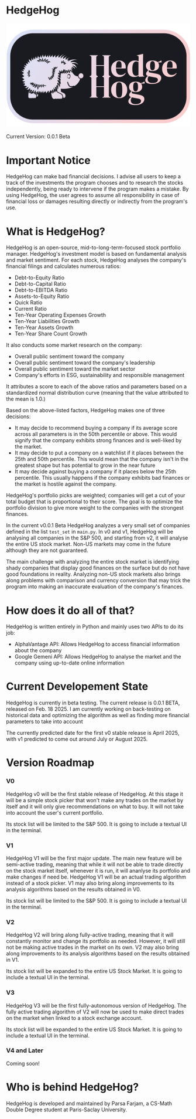# HedgeHog

![HedgeHog Logo](media/logo.png)

Current Version: 0.0.1 Beta

# Important Notice

HedgeHog can make bad financial decisions. I advise all users to keep a track of the investments the program chooses and to research the stocks independently, being ready to intervene if the program makes a mistake. By using HedgeHog, the user agrees to assume all responsibility in case of financial loss or damages resulting directly or indirectly from the program's use.

# What is HedgeHog?
HedgeHog is an open-source, mid-to-long-term-focused stock portfolio manager. HedgeHog's investment model is based on fundamental analysis and market sentiment. For each stock, HedgeHog analyses the company's financial filings and calculates numerous ratios:

- Debt-to-Equity Ratio
- Debt-to-Capital Ratio
- Debt-to-EBITDA Ratio
- Assets-to-Equity Ratio
- Quick Ratio
- Current Ratio
- Ten-Year Operating Expenses Growth
- Ten-Year Liabilities Growth
- Ten-Year Assets Growth
- Ten-Year Share Count Growth

It also conducts some market research on the company:

- Overall public sentiment toward the company
- Overall public sentiment toward the company's leadership
- Overall public sentiment toward the market sector
- Company's efforts in ESG, sustainability and responsible management

It attributes a score to each of the above ratios and parameters based on a standardized normal distribution curve (meaning that the value attributed to the mean is 1.0.)

Based on the above-listed factors, HedgeHog makes one of three decisions:
- It may decide to recommend buying a company if its average score across all parameters is in the 50th percentile or above. This would signify that the company exhibits strong finances and is well-liked by the market. 
- It may decide to put a company on a watchlist if it places between the 25th and 50th percentile. This would mean that the company isn't in the greatest shape but has potential to grow in the near future
- It may decide against buying a company if it places below the 25th percentile. This usually happens if the company exhibits bad finances or the market is hostile against the company.

HedgeHog's portfolio picks are weighted; companies will get a cut of your total budget that is proportional to their score. The goal is to optimize the portfolio division to give more weight to the companies with the strongest finances.

In the current v0.0.1 Beta HedgeHog analyzes a very small set of companies defined in the list `test_set` in `main.py`. In v0 and v1, HedgeHog will be analysing all companies in the S&P 500, and starting from v2, it will analyse the entire US stock market. Non-US markets may come in the future although they are not guaranteed. 

The main challenge with analyzing the entire stock market is identifying shady companies that display good finances on the surface but do not have good foundations in reality. Analyzing non-US stock markets also brings along problems with comparison and currency conversion that may trick the program into making an inaccurate evaluation of the company's finances. 

# How does it do all of that?
HedgeHog is written entirely in Python and mainly uses two APIs to do its job:

- AlphaVantage API: Allows HedgeHog to access financial information about the company
- Google Gemeni API: Allows HedgeHog to analyse the market and the company using up-to-date online information 

# Current Developement State
HedgeHog is currently in beta testing. The current release is 0.0.1 BETA, released on Feb. 18 2025. I am currently working on back-testing on historical data and optimizing the algorithm as well as finding more financial parameters to take into account

The currently predicted date for the first v0 stable release is April 2025, with v1 predicted to come out around July or August 2025.

# Version Roadmap

### V0

HedgeHog v0 will be the first stable release of HedgeHog. At this stage it will be a simple stock picker that won't make any trades on the market by itself and it will only give recommendations on what to buy. It will not take into account the user's current portfolio.

Its stock list will be limited to the S&P 500. It is going to include a textual UI in the terminal.

### V1
HedgeHog V1 will be the first major update. The main new feature will be semi-active trading, meaning that while it will not be able to trade directly on the stock market itself, whenever it is run, it will ananlyse its portfolio and make changes if need be. HedgeHog V1 will be an actual trading algorithm instead of a stock picker. V1 may also bring along improvements to its analysis algorithms based on the results obtained in V0.

Its stock list will be limited to the S&P 500. It is going to include a textual UI in the terminal.

### V2
HedgeHog V2 will bring along fully-active trading, meaning that it will constantly monitor and change its portfolio as needed. However, it will still not be making active trades in the market on its own. V2 may also bring along improvements to its analysis algorithms based on the results obtained in V1.

Its stock list will be expanded to the entire US Stock Market. It is going to include a textual UI in the terminal.

### V3
HedgeHog V3 will be the first fully-autonomous version of HedgeHog. The fully active trading algorithm of V2 will now be used to make direct trades on the market when linked to a stock exchange account.

Its stock list will be expanded to the entire US Stock Market. It is going to include a textual UI in the terminal.

### V4 and Later

Coming soon!

# Who is behind HedgeHog?
HedgeHog is developed and maintained by Parsa Farjam, a CS-Math Double Degree student at Paris-Saclay University. 